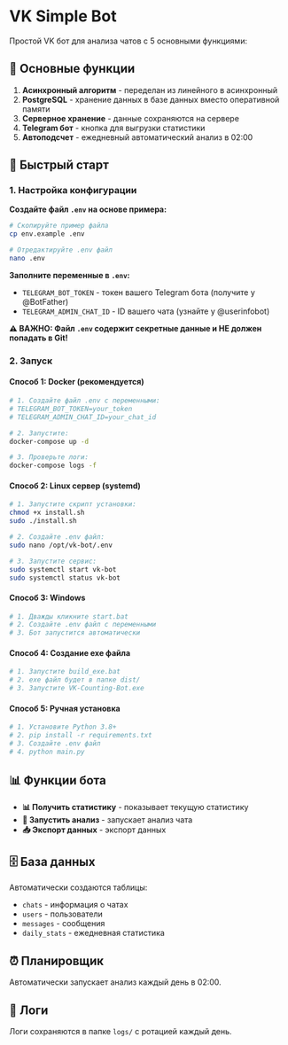 # VK Simple Bot

Простой VK бот для анализа чатов с 5 основными функциями:

## 🎯 Основные функции

1. **Асинхронный алгоритм** - переделан из линейного в асинхронный
2. **PostgreSQL** - хранение данных в базе данных вместо оперативной памяти
3. **Серверное хранение** - данные сохраняются на сервере
4. **Telegram бот** - кнопка для выгрузки статистики
5. **Автоподсчет** - ежедневный автоматический анализ в 02:00

## 🚀 Быстрый старт

### 1. Настройка конфигурации

**Создайте файл `.env` на основе примера:**

```bash
# Скопируйте пример файла
cp env.example .env

# Отредактируйте .env файл
nano .env
```

**Заполните переменные в `.env`:**
- `TELEGRAM_BOT_TOKEN` - токен вашего Telegram бота (получите у @BotFather)
- `TELEGRAM_ADMIN_CHAT_ID` - ID вашего чата (узнайте у @userinfobot)

**⚠️ ВАЖНО: Файл `.env` содержит секретные данные и НЕ должен попадать в Git!**

### 2. Запуск

#### **Способ 1: Docker (рекомендуется)**
```bash
# 1. Создайте файл .env с переменными:
# TELEGRAM_BOT_TOKEN=your_token
# TELEGRAM_ADMIN_CHAT_ID=your_chat_id

# 2. Запустите:
docker-compose up -d

# 3. Проверьте логи:
docker-compose logs -f
```

#### **Способ 2: Linux сервер (systemd)**
```bash
# 1. Запустите скрипт установки:
chmod +x install.sh
sudo ./install.sh

# 2. Создайте .env файл:
sudo nano /opt/vk-bot/.env

# 3. Запустите сервис:
sudo systemctl start vk-bot
sudo systemctl status vk-bot
```

#### **Способ 3: Windows**
```bash
# 1. Дважды кликните start.bat
# 2. Создайте .env файл с переменными
# 3. Бот запустится автоматически
```

#### **Способ 4: Создание exe файла**
```bash
# 1. Запустите build_exe.bat
# 2. exe файл будет в папке dist/
# 3. Запустите VK-Counting-Bot.exe
```

#### **Способ 5: Ручная установка**
```bash
# 1. Установите Python 3.8+
# 2. pip install -r requirements.txt
# 3. Создайте .env файл
# 4. python main.py
```

## 📊 Функции бота

- **📊 Получить статистику** - показывает текущую статистику
- **🚀 Запустить анализ** - запускает анализ чата
- **📥 Экспорт данных** - экспорт данных 

## 🗄️ База данных

Автоматически создаются таблицы:
- `chats` - информация о чатах
- `users` - пользователи
- `messages` - сообщения
- `daily_stats` - ежедневная статистика

## ⏰ Планировщик

Автоматически запускает анализ каждый день в 02:00.

## 📝 Логи

Логи сохраняются в папке `logs/` с ротацией каждый день.